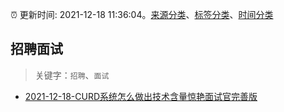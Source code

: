 :alarm_clock: 更新时间: 2021-12-18 11:36:04。[来源分类](../README.md)、[标签分类](../TAGS.md)、[时间分类](../TIMELINE.md)

## 招聘面试


> 关键字：`招聘`、`面试`



- [2021-12-18-CURD系统怎么做出技术含量惊艳面试官完善版](https://toutiao.io/k/2jsbhve) 